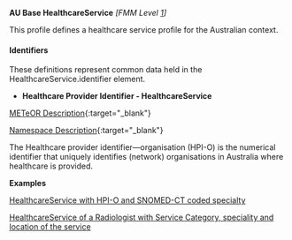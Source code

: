 **AU Base HealthcareService** *[FMM Level [1](guidance.html)]*

This profile defines a healthcare service profile for the Australian context.

#### Identifiers
These definitions represent common data held in the HealthcareService.identifier element.

* __Healthcare Provider Identifier - HealthcareService__

[METeOR Description](http://meteor.aihw.gov.au/content/index.phtml/itemId/426830){:target="_blank"}

[Namespace Description](http://ns.electronichealth.net.au/id/hi/hpio/1.0/index.html){:target="_blank"}

The Healthcare provider identifier—organisation (HPI-O) is the numerical identifier that uniquely identifies (network) organisations in Australia where healthcare is provided.


**Examples**

[HealthcareService with HPI-O and SNOMED-CT coded specialty](HealthcareService-example0.html)

[HealthcareService of a Radiologist with Service Category, speciality and location of the service](HealthcareService-example1.html)